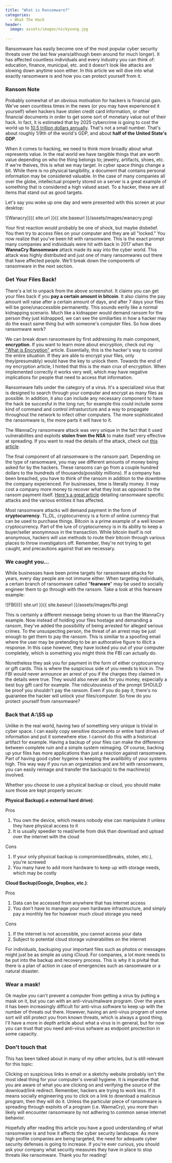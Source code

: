 ```yaml
---
title: "What is Ransomware?"
categories:
  - What The Hack
header:
  image: assets/images/nickyoung.jpg
  
---
```


Ransomware has easily become one of the most popular cyber security threats over the last few years(although been around for much longer). It has affected countless individuals and every industry you can think of: education, finance, municipal, etc. and it doesn't look like attacks are slowing down anytime soon either. In this article we will dive into what exactly ransomware is and how you can protect yourself from it. 

### Ransom Note

Probably somewhat of an obvious motivation for hackers is financial gain. We've seen countless times in the news (or you may have experienced it yourself) when hackers have stolen credit card information, or other financial documents in order to get some sort of monetary value out of their hack. In fact, it is estimated that by 2025 cybercrime is going to cost the world up to [10.5 trillion dollars annually](https://cybersecurityventures.com/hackerpocalypse-cybercrime-report-2016/). That's not a small number. That's about roughly 1/9th of the world's GDP, and about **half of the United State's GDP**. 

When it comes to hacking, we need to think more broadly about what represents value. In the real world we have tangible things that are worth value depending on who the thing belongs to; jewelry, artifacts, shoes, etc. If we're theives, this is what we may target. In cyber space things change a bit. While there is no physical tangibility, a document that contains personal information may be considered valuable. In the case of many companies all over the globe, intellectual property stored on a server is a great example of something that is considered a high valued asset. To a hacker, these are all items that stand out as good targets. 

Let's say you woke up one day and were presented with this screen at your desktop:

![Wanacry]({{ site.url }}{{ site.baseurl }}/assets/images/wanacry.png)

Your first reaction would probably be one of shock, but maybe disbelief. You then try to access files on your computer and they are all "locked." You now realize that you've been hit with ransomware. This is the exact prompt many companies and individuals were hit with back in 2017 when the **WannaCry Ransomware** attack made its way into the cyber world. This attack was highly distributed and just one of many ransomwares out there that have affected people. We'll break down the components of ransomware in the next section.

### Get Your Files Back!

There's a lot to unpack from the above screenshot. It claims you can get your files back if you **pay a certain amount in bitcoin**. It also claims the pay amount will raise after a certain amount of days, and after 7 days your files will be gone/unaccessible permanently. This sounds eerily like a normal kidnapping scenario. Much like a kidnapper would demand ransom for the person they just kidnapped, we can see the similiarties in how a hacker may do the exact same thing but with someone's computer files. So how does ransomware work?

We can break down ransomware by first addressing its main component, **encryption**. If you want to learn more about encryption, check out my ["What is Encryption"](https://freshprinceofhacking.github.io/what%20the%20hack/What-Is-Encryption/) article. Essentially, this is the hacker's way to control the entire situation. If they are able to encrypt your files, only they(presumably) would have the key to unlock them. Towards the end of my encryption article, I hinted that this is the main crux of encryption. When implemented correctly it works very well, which may have negative implications for people that need to access that information.

Ransomware falls under the category of a virus. It's a specialized virus that is designed to search through your computer and encrypt as many files as possible. In addition, it also can include any necessary component to have the hack be succesful in the long run; for example this could include some kind of command and control infrasturcture and a way to propagate throughout the network to infect other computers. The more sophisticated the ransomware is, the more parts it will have to it. 

The WannaCry ransomware attack was very unique in the fact that it used vulnerabilites and exploits **stolen from the NSA** to make itself very effective at spreading. If you want to read the details of the attack, check out [this article](https://www.csoonline.com/article/3227906/what-is-wannacry-ransomware-how-does-it-infect-and-who-was-responsible.html). 

The final component of all ransomware is the ransom part. Depending on the type of ransomware, you may see different amounts of money being asked for by the hackers. These ransoms can go from a couple hundred dollars to the hundreds of thousands(possibly millions). If a company has been breached, you have to think of the ransom in addition to the downtime the company experienced. For businesses, time is literally money. It may cost a company more money to recover what they lost as opposed to the ransom payment itself. [Here's a great article](https://www.comparitech.com/antivirus/ransomware-statistics/) detailing ransomware specific attacks and the various entities it has affected. 

Most ransomware attacks will demand payment in the form of **cryptocurrency**. TL;DL, cryptocurrency is a form of online currency that can be used to purchase things. Bitcoin is a prime example of a well known cryptocurrency. Part of the lure of cryptocurrency is in its ability to keep a buyer/seller anonymnous in the transaction. While bitcoin itself is not anonymous, hackers will use methods to route their bitcoin through various places to throw investigators off. Remember, they're not trying to get caught, and precautions against that are necessary. 

### We caught you...

While businesses have been prime targets for ransomware attacks for years, every day people are not immune either. When targeting individuals, a certain branch of ransomware called "**fearware**" may be used to socially engineer them to go through with the ransom. Take a look at this fearware example:

![FBI]({{ site.url }}{{ site.baseurl }}/assets/images/fbi.png)

This is certainly a different message being shown to us than the WannaCry example. Now instead of holding your files hostage and demanding a ransom, they've added the possibility of being arrested for alleged serious crimes. To the unsuspecting person, the threat of an arrest may be just enough to get them to pay the ransom. This is similiar to a spoofing email where the user may be pretending to be an authorative figure to illicit a response. In this case however, they have locked you out of your computer completely, which is something you might think the FBI can actually do. 

Nonetheless they ask you for payment in the form of either cryptocurrency or gift cards. This is where the suspicious side of you needs to kick in. The FBI would never announce an arrest of you if the charges they claimed in the details were true. They would also never ask for you money, especially a best buy gift card for example. The ridiculousness of the prompt SHOULD be proof you shouldn't pay the ransom. Even if you do pay it, there's no guarantee the hacker will unlock your files/computer. So how do you protect yourself from ransomware?

### Back that A:\SS up

Unlike in the real world, having two of something very unique is trivial in cyber space. I can easily copy sensitive documents or entire hard drives of information and put it somewhere else. I cannot do this with a historical artifact for example. Having a backup of your files can make the difference between complete ruin and a simple system reimaging. Of course, backing up your files has more applications than just a reaction against ransomware. Part of having good cyber hygeine is keeping the availibility of your systems high. This way way if you run an organization and are hit with ransomware, you can easily reimage and transfer the backup(s) to the machine(s) involved. 

Whether you choose to use a physical backup or cloud, you should make sure those are kept properly secure:

**Physical Backup(i.e external hard drive)**:

Pros
1. You own the device, which means nobody else can manipulate it unless they have physical access to it
2. It is usually speedier to read/write from disk than download and upload over the internet with the cloud

Cons
1. If your only physical backup is compromised(breaks, stolen, etc.), you're screwed
2. You many have to add more hardware to keep up with storage needs, which may be costly

**Cloud Backup(Google, Dropbox, etc.)**:

Pros
1. Data can be accessed from anywhere that has internet access
2. You don't have to manage your own hardware infrastructure, and simply pay a monthly fee for however much cloud storage you need

Cons
1. If the internet is not accessible, you cannot access your data
2. Subject to potential cloud storage vulnerabilites on the internet

For individuals, backuping your important files such as photos or messages might just be as simple as using iCloud. For companies, a lot more needs to be put into the backup and recovery process. This is why it is pivital that there is a plan of action in case of emergencies such as ransomware or a natural disaster. 

### Wear a mask!

Ok maybe you can't prevent a computer from getting a virus by putting a mask on it, but you can with an anti-virus/malware program. Over the years it has been increasingly difficult for anti-virus software to keep up with the number of threats out there. However, having an anti-virus program of some sort will still protect you from known threats, which is always a good thing. I'll have a more in depth article about what a virus is in general, but for now you can trust that you need anti-virus sofware as endpoint proctection in some capacity.

### Don't touch that

This has been talked about in many of my other articles, but is still relevant for this topic:

Clicking on suspicious links in email or a sketchy website probably isn't the most ideal thing for your computer's overall hygiene. It is imperative that you are aware of what you are clicking on and verifying the source of the download/link redirect. Remember, hackers are trying to work less. If it means socially engineering you to click on a link to download a malicious program, then they will do it. Unless the particular piece of ransomware is spreading through exploits of a program (i.e. WannaCry), you more than likely will encounter ransomware by not adhering to common sense internet behavior.

Hopefully after reading this article you have a good understanding of what ransomware is and how it affects the cyber security landscape. As more high profile companies are being targeted, the need for adequate cyber security defenses is going to increase. If you're ever curious, you should ask your company what security measures they have in place to stop threats like ransomware. Thank you for reading! 







